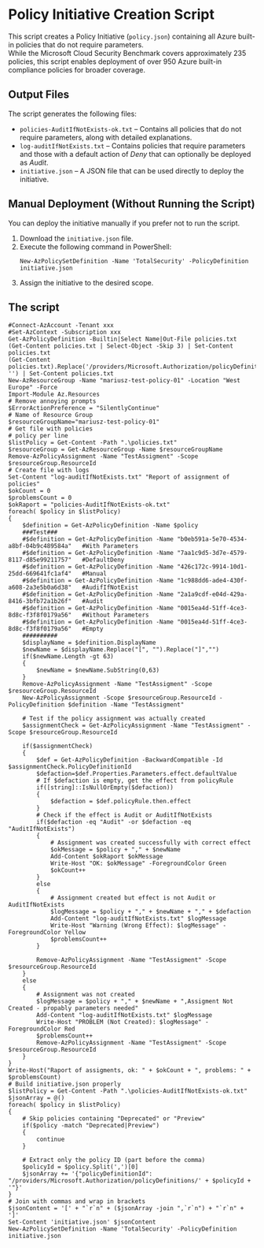 # Policy Initiative Creation Script

This script creates a Policy Initiative (`policy.json`) containing all Azure built-in policies that do not require parameters.  
While the Microsoft Cloud Security Benchmark covers approximately 235 policies, this script enables deployment of over 950 Azure built-in compliance policies for broader coverage.

## Output Files

The script generates the following files:

- `policies-AuditIfNotExists-ok.txt` – Contains all policies that do not require parameters, along with detailed explanations.  
- `log-auditIfNotExists.txt` – Contains policies that require parameters and those with a default action of *Deny* that can optionally be deployed as *Audit*.  
- `initiative.json` – A JSON file that can be used directly to deploy the initiative.

## Manual Deployment (Without Running the Script)

You can deploy the initiative manually if you prefer not to run the script.

1. Download the `initiative.json` file.  
2. Execute the following command in PowerShell:
   ```
   New-AzPolicySetDefinition -Name 'TotalSecurity' -PolicyDefinition initiative.json
   ```
3. Assign the initiative to the desired scope.

## The script
```
#Connect-AzAccount -Tenant xxx
#Set-AzContext -Subscription xxx
Get-AzPolicyDefinition -Builtin|Select Name|Out-File policies.txt
(Get-Content policies.txt | Select-Object -Skip 3) | Set-Content policies.txt
(Get-Content policies.txt).Replace('/providers/Microsoft.Authorization/policyDefinitions/', '') | Set-Content policies.txt
New-AzResourceGroup -Name "mariusz-test-policy-01" -Location "West Europe" -Force
Import-Module Az.Resources
# Remove annoying prompts
$ErrorActionPreference = "SilentlyContinue"
# Name of Resource Group 
$resourceGroupName="mariusz-test-policy-01"
# Get file with policies
# policy per line
$listPolicy = Get-Content -Path ".\policies.txt"
$resourceGroup = Get-AzResourceGroup -Name $resourceGroupName
Remove-AzPolicyAssignment -Name "TestAssigment" -Scope $resourceGroup.ResourceId
# Create file with logs
Set-Content "log-auditIfNotExists.txt" "Report of assignment of policies"
$okCount = 0
$problemsCount = 0
$okRaport = "policies-AuditIfNotExists-ok.txt"
foreach( $policy in $listPolicy)
{
    $definition = Get-AzPolicyDefinition -Name $policy
    ###Test###
    #$definition = Get-AzPolicyDefinition -Name "b0eb591a-5e70-4534-a8bf-04b9c489584a"   #With Parameters
    #$definition = Get-AzPolicyDefinition -Name "7aa1c9d5-3d7e-4579-8117-d85e99211757"   #DefaultDeny
    #$definition = Get-AzPolicyDefinition -Name "426c172c-9914-10d1-25dd-669641fc1af4"   #Manual
    #$definition = Get-AzPolicyDefinition -Name "1c988dd6-ade4-430f-a608-2a3e5b0a6d38"   #AudifIfNotExist
    #$definition = Get-AzPolicyDefinition -Name "2a1a9cdf-e04d-429a-8416-3bfb72a1b26f"   #Audit
    #$definition = Get-AzPolicyDefinition -Name "0015ea4d-51ff-4ce3-8d8c-f3f8f0179a56"   #Without Parameters
    #$definition = Get-AzPolicyDefinition -Name "0015ea4d-51ff-4ce3-8d8c-f3f8f0179a56"   #Empty
    ##########
    $displayName = $definition.DisplayName
    $newName = $displayName.Replace("[", "").Replace("]","")
    if($newName.Length -gt 63)
    {
        $newName = $newName.SubString(0,63)
    }
    Remove-AzPolicyAssignment -Name "TestAssigment" -Scope $resourceGroup.ResourceId
    New-AzPolicyAssignment -Scope $resourceGroup.ResourceId -PolicyDefinition $definition -Name "TestAssigment"
    
    # Test if the policy assignment was actually created
    $assignmentCheck = Get-AzPolicyAssignment -Name "TestAssigment" -Scope $resourceGroup.ResourceId
    
    if($assignmentCheck)
    {
        $def = Get-AzPolicyDefinition -BackwardCompatible -Id $assignmentCheck.PolicyDefinitionId
        $defaction=$def.Properties.Parameters.effect.defaultValue
        # If $defaction is empty, get the effect from policyRule
        if([string]::IsNullOrEmpty($defaction))
        {
            $defaction = $def.policyRule.then.effect
        }
        # Check if the effect is Audit or AuditIfNotExists
        if($defaction -eq "Audit" -or $defaction -eq "AuditIfNotExists")
        {
            # Assignment was created successfully with correct effect
            $okMessage = $policy + "," + $newName
            Add-Content $okRaport $okMessage
            Write-Host "OK: $okMessage" -ForegroundColor Green
            $okCount++
        }
        else
        {
            # Assignment created but effect is not Audit or AuditIfNotExists
            $logMessage = $policy + "," + $newName + "," + $defaction
            Add-Content "log-auditIfNotExists.txt" $logMessage
            Write-Host "Warning (Wrong Effect): $logMessage" -ForegroundColor Yellow
            $problemsCount++
        }
        
        Remove-AzPolicyAssignment -Name "TestAssigment" -Scope $resourceGroup.ResourceId
    }
    else
    {
        # Assignment was not created
        $logMessage = $policy + "," + $newName + ",Assigment Not Created - propably parameters needed"
        Add-Content "log-auditIfNotExists.txt" $logMessage
        Write-Host "PROBLEM (Not Created): $logMessage" -ForegroundColor Red
        $problemsCount++
        Remove-AzPolicyAssignment -Name "TestAssigment" -Scope $resourceGroup.ResourceId
    }
}
Write-Host("Raport of assigments, ok: " + $okCount + ", problems: " + $problemsCount)
# Build initiative.json properly
$listPolicy = Get-Content -Path ".\policies-AuditIfNotExists-ok.txt"
$jsonArray = @()
foreach( $policy in $listPolicy)
{
    # Skip policies containing "Deprecated" or "Preview"
    if($policy -match "Deprecated|Preview")
    {
        continue
    }
    
    # Extract only the policy ID (part before the comma)
    $policyId = $policy.Split(',')[0]
    $jsonArray += '{"policyDefinitionId": "/providers/Microsoft.Authorization/policyDefinitions/' + $policyId + '"}'
}
# Join with commas and wrap in brackets
$jsonContent = '[' + "`r`n" + ($jsonArray -join ",`r`n") + "`r`n" + ']'
Set-Content 'initiative.json' $jsonContent
New-AzPolicySetDefinition -Name 'TotalSecurity' -PolicyDefinition initiative.json
```
